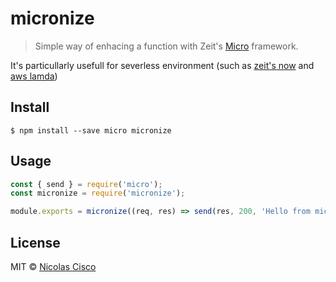 # micronize

> Simple way of enhacing a function with Zeit's [Micro](https://github.com/zeit/micro) framework.

It's particullarly usefull for severless environment (such as [zeit's now](https://zeit.co/now) and [aws lamda](https://aws.amazon.com/es/lambda/)) 

## Install

```
$ npm install --save micro micronize
```

## Usage

```js
const { send } = require('micro');
const micronize = require('micronize');

module.exports = micronize((req, res) => send(res, 200, 'Hello from micro'));
```


## License

MIT © [Nicolas Cisco](https://nckweb.com.ar)
